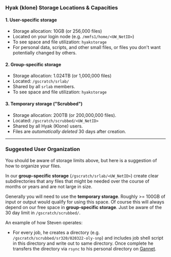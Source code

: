 ### Hyak (klone) Storage Locations & Capacities
#### 1. User-specific storage
- Storage allocation: 10GB (or 256,000 files)
- Located on your login node (e.g. `/mmfs1/home/<UW_NetID>`)
- To see space and file utilization: `hyakstorage`
- For personal data, scripts, and other small files, or files you don't want potentially changed by others.
#### 2. Group-specific storage
- Storage allocation: 1.024TB (or 1,000,000 files)
- Located: `/gscratch/srlab/`
- Shared by all `srlab` members.
- To see space and file utilization: `hyakstorage`
#### 3. Temporary storage ("Scrubbed")
- Storage allocation: 200TB (or 200,000,000 files).
- Located: `/gscratch/scrubbed/<UW_NetID>`
- Shared by all Hyak (Klone) users.
- Files are _automatically deleted_ 30 days after creation.

---
### Suggested User Organization
You should be aware of storage limits above, but here is a suggestion of how to organize your files.

In our **group-specific storage** (`/gscratch/srlab/<UW_NetID>`) create clear subdirectories that any files that might be needed over the course of months or years and are not large in size.

Generally you will need to  use the **temporary storage**. Roughly >= 100GB of input or output would qualify for using this space. Of course this will always depend on our free space in **group-specific storage**. Just be aware of the 30 day limit in `/gscratch/scrubbed/`. 

An example of how Steven operates:

- For every job, he creates a directory (e.g. `/gscratch/scrubbed/sr320/020322-oly-snp`) and includes job shell script in this directory and write out to same directory. Once complete he transfers the directory via `rsync` to his personal directory on [Gannet](https://gannet.fish.washington.edu/seashell/).
